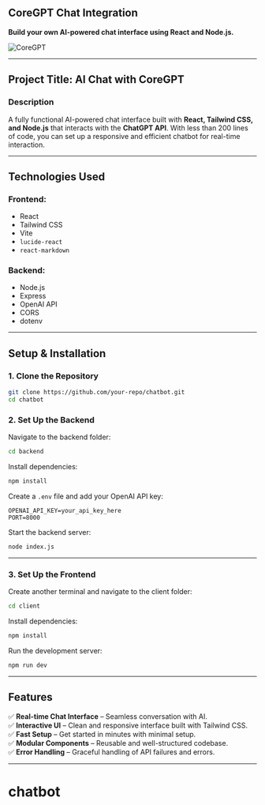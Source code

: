 ## **CoreGPT Chat Integration**  

**Build your own AI-powered chat interface using React and Node.js.**  

![CoreGPT](https://d3erng0hrrd7m4.cloudfront.net/logo.png)  

---

## **Project Title: AI Chat with CoreGPT**  

### **Description**  
A fully functional AI-powered chat interface built with **React, Tailwind CSS, and Node.js** that interacts with the **ChatGPT API**. With less than 200 lines of code, you can set up a responsive and efficient chatbot for real-time interaction.  

---

## **Technologies Used**  

### **Frontend:**  
- React  
- Tailwind CSS  
- Vite  
- `lucide-react`  
- `react-markdown`  

### **Backend:**  
- Node.js  
- Express  
- OpenAI API  
- CORS  
- dotenv  

---

## **Setup & Installation**  

### **1. Clone the Repository**  

```bash
git clone https://github.com/your-repo/chatbot.git
cd chatbot
```

### **2. Set Up the Backend**  

Navigate to the backend folder:  

```bash
cd backend
```

Install dependencies:  

```bash
npm install
```

Create a `.env` file and add your OpenAI API key:  

```plaintext
OPENAI_API_KEY=your_api_key_here
PORT=8000
```

Start the backend server:  

```bash
node index.js
```

---

### **3. Set Up the Frontend**  

Create another terminal and navigate to the client folder:  

```bash
cd client
```

Install dependencies:  

```bash
npm install
```

Run the development server:  

```bash
npm run dev
```

---

## **Features**  

✅ **Real-time Chat Interface** – Seamless conversation with AI.  
✅ **Interactive UI** – Clean and responsive interface built with Tailwind CSS.  
✅ **Fast Setup** – Get started in minutes with minimal setup.  
✅ **Modular Components** – Reusable and well-structured codebase.  
✅ **Error Handling** – Graceful handling of API failures and errors.  

---


# chatbot
